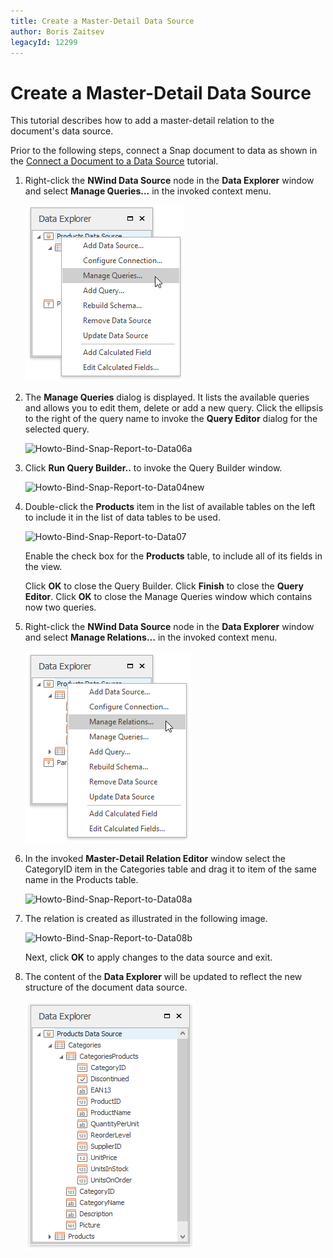 ```yaml
---
title: Create a Master-Detail Data Source
author: Boris Zaitsev
legacyId: 12299
---
```

# Create a Master-Detail Data Source
This tutorial describes how to add a master-detail relation to the document's data source.

Prior to the following steps, connect a Snap document to data as shown in the [Connect a Document to a Data Source](connect-a-document-to-a-data-source.md) tutorial.
1. Right-click the **NWind Data Source** node in the **Data Explorer** window and select **Manage Queries...** in the invoked context menu.
	
	![Howto-Bind-Snap-Report-to-Data06](../../../images/img19876.png)
2. The **Manage Queries** dialog is displayed. It lists the available queries and allows you to edit them, delete or add a new query. Click  the ellipsis to the right of the query name to invoke the **Query Editor** dialog for the selected query.
	
	![Howto-Bind-Snap-Report-to-Data06a](../../../images/img120441.png)
3. Click **Run Query Builder..** to invoke the Query Builder window.
	
	![Howto-Bind-Snap-Report-to-Data04new](../../../images/img120439.png)
4. Double-click the **Products** item in the list of available tables on the left to include it in the list of data tables to be used.
	
	![Howto-Bind-Snap-Report-to-Data07](../../../images/img19877.png)
	
	Enable the check box for the **Products** table, to include all of its fields in the view.
	
	Click **OK** to close the Query Builder. Click **Finish** to close the **Query Editor**. Click **OK** to close the Manage Queries window which contains now two queries.
5. Right-click the **NWind Data Source** node in the **Data Explorer** window and select **Manage Relations...** in the invoked context menu.
	
	![Howto-Bind-Snap-Report-to-Data08](../../../images/img120451.png)
6. In the invoked **Master-Detail Relation Editor** window select the CategoryID item in the Categories table and drag it to item of the same name in the Products table.
	
	![Howto-Bind-Snap-Report-to-Data08a](../../../images/img120452.png)
7. The relation is created as illustrated in the following image.
	
	![Howto-Bind-Snap-Report-to-Data08b](../../../images/img120453.png)
	
	Next, click **OK** to apply changes to the data source and exit.
8. The content of the **Data Explorer** will be updated to reflect the new structure of the document data source.
	
	![snap-master-detail-data-source](../../../images/img22853.png)
